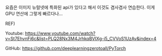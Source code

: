 요즘은 이미지 뉴럴넷에 특화된 api가 있다고 해서 이것도 겸사겸사 연습한다.
이게 GPU 연산에 그렇게 빠르다나...

REF)

Youtube: https://www.youtube.com/watch?v=St7EhvnFi6c&list=PLQ28Nx3M4JrhkqBVIXg-i5_CVVoS1UzAv&index=4

GitHub: https://github.com/deeplearningzerotoall/PyTorch
